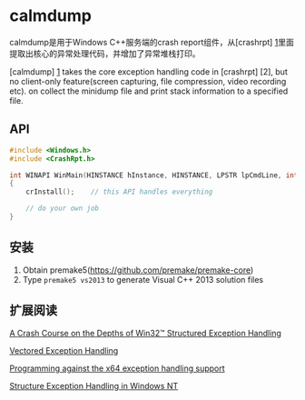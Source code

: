 # calmdump

calmdump是用于Windows C++服务端的crash report组件，从[crashrpt] [1]里面提取出核心的异常处理代码，并增加了异常堆栈打印。

[calmdump] [1] takes the core exception handling code in [crashrpt] [2], but no client-only feature(screen capturing, file compression, video recording etc).
on collect the minidump file and print stack information to a specified file. 



## API

~~~~~~~~cpp
#include <Windows.h>
#include <CrashRpt.h>

int WINAPI WinMain(HINSTANCE hInstance, HINSTANCE, LPSTR lpCmdLine, int nCmdShow)
{
    crInstall();    // this API handles everything

    // do your own job
}
~~~~~~~~


## 安装

1. Obtain premake5(https://github.com/premake/premake-core)
2. Type `premake5 vs2013` to generate Visual C++ 2013 solution files


## 扩展阅读

[A Crash Course on the Depths of Win32™ Structured Exception Handling](http://www.microsoft.com/msj/0197/exception/exception.aspx)

[Vectored Exception Handling](http://msdn.microsoft.com/en-us/magazine/cc301714.aspx)

[Programming against the x64 exception handling support](http://www.nynaeve.net/?p=99)

[Structure Exception Handling in Windows NT](http://www.longene.org/techdoc/0031255001224576939.html)


[1]: http://crashrpt.sourceforge.net/ "crashrpt"
